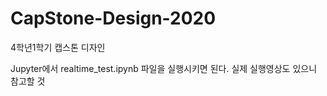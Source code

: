 # CapStone-Design-2020
4학년1학기 캡스톤 디자인

Jupyter에서 realtime_test.ipynb 파일을 실행시키면 된다.
실제 실행영상도 있으니 참고할 것

